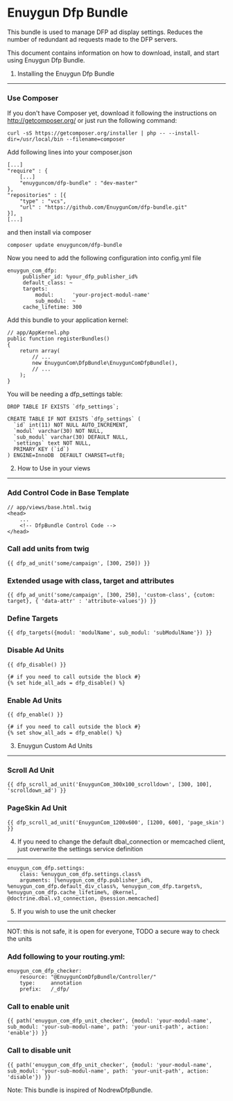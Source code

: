 Enuygun Dfp Bundle
==================

This bundle is used to manage DFP ad display settings. Reduces the number of redundant ad requests made to the DFP servers.

This document contains information on how to download, install, and start
using Enuygun Dfp Bundle.

1) Installing the Enuygun Dfp Bundle
------------------------------------

### Use Composer

If you don't have Composer yet, download it following the instructions on
http://getcomposer.org/ or just run the following command:

    curl -sS https://getcomposer.org/installer | php -- --install-dir=/usr/local/bin --filename=composer

Add following lines into your composer.json

    [...]
    "require" : {
        [...]
        "enuyguncom/dfp-bundle" : "dev-master"
    },
    "repositories" : [{
        "type" : "vcs",
        "url" : "https://github.com/EnuygunCom/dfp-bundle.git"
    }],
    [...]

and then install via composer

    composer update enuyguncom/dfp-bundle

Now you need to add the following configuration into config.yml file

    enuygun_com_dfp:
         publisher_id: %your_dfp_publisher_id%
         default_class: ~
         targets:
             modul:      'your-project-modul-name'
             sub_modul:  ~
         cache_lifetime: 300



Add this bundle to your application kernel:

    // app/AppKernel.php
    public function registerBundles()
    {
        return array(
            // ...
            new EnuygunCom\DfpBundle\EnuygunComDfpBundle(),
            // ...
        );
    }
    
You will be needing a dfp_settings table:

    DROP TABLE IF EXISTS `dfp_settings`;
    
    CREATE TABLE IF NOT EXISTS `dfp_settings` (
      `id` int(11) NOT NULL AUTO_INCREMENT,
      `modul` varchar(30) NOT NULL,
      `sub_modul` varchar(30) DEFAULT NULL,
      `settings` text NOT NULL,
      PRIMARY KEY (`id`)
    ) ENGINE=InnoDB  DEFAULT CHARSET=utf8;

2) How to Use in your views
---------------------------

### Add Control Code in Base Template

    // app/views/base.html.twig
    <head>
        ...
        <!-- DfpBundle Control Code -->
    </head>
    
### Call add units from twig

    {{ dfp_ad_unit('some/campaign', [300, 250]) }}
    
### Extended usage with class, target and attributes
    {{ dfp_ad_unit('some/campaign', [300, 250], 'custom-class', {cutom: target}, { 'data-attr' : 'attribute-values'}) }}
    
### Define Targets

    {{ dfp_targets({modul: 'modulName', sub_modul: 'subModulName'}) }}
    
### Disable Ad Units

    {{ dfp_disable() }}
    
    {# if you need to call outside the block #} 
    {% set hide_all_ads = dfp_disable() %}
    
### Enable Ad Units

    {{ dfp_enable() }}
    
    {# if you need to call outside the block #} 
    {% set show_all_ads = dfp_enable() %}
    
    
3) Enuygun Custom Ad Units
--------------------------
    
### Scroll Ad Unit

    {{ dfp_scroll_ad_unit('EnuygunCom_300x100_scrolldown', [300, 100], 'scrolldown_ad') }}
    
### PageSkin Ad Unit

    {{ dfp_scroll_ad_unit('EnuygunCom_1200x600', [1200, 600], 'page_skin') }}
    
    
4) If you need to change the default dbal_connection or memcached client, just overwrite the settings service definition
------------------------------------------------------------------------------------------------------------------------

    enuygun_com_dfp.settings:
        class: %enuygun_com_dfp.settings.class%
        arguments: [%enuygun_com_dfp.publisher_id%, %enuygun_com_dfp.default_div_class%, %enuygun_com_dfp.targets%, %enuygun_com_dfp.cache_lifetime%, @kernel, @doctrine.dbal.v3_connection, @session.memcached]

    
5) If you wish to use the unit checker
--------------------------------------

NOT: this is not safe, it is open for everyone, TODO a secure way to check the units
    
### Add following to your routing.yml:

    enuygun_com_dfp_checker:
        resource: "@EnuygunComDfpBundle/Controller/"
        type:     annotation
        prefix:   /_dfp/

### Call to enable unit

    {{ path('enuygun_com_dfp_unit_checker', {modul: 'your-modul-name', sub_modul: 'your-sub-modul-name', path: 'your-unit-path', action: 'enable'}) }}

### Call to disable unit

    {{ path('enuygun_com_dfp_unit_checker', {modul: 'your-modul-name', sub_modul: 'your-sub-modul-name', path: 'your-unit-path', action: 'disable'}) }}



Note: This bundle is inspired of NodrewDfpBundle.